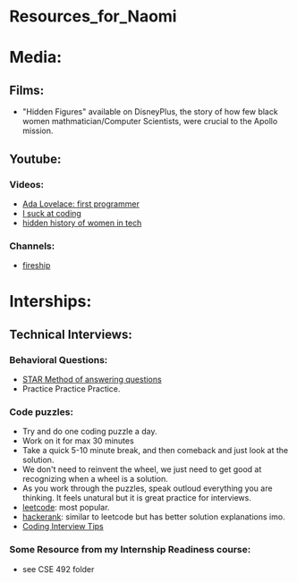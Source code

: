# Resources_for_Naomi

# Media:
## Films:
- "Hidden Figures" available on DisneyPlus, the story of how few black women mathmatician/Computer Scientists, were crucial to the Apollo mission.

## Youtube:
### Videos:
  - [Ada Lovelace: first programmer](https://www.youtube.com/watch?v=1QQ3gWmd20s&ab_channel=TEDxTalks)
  - [I suck at coding](https://youtu.be/GvBgPBVcjEM)
  - [hidden history of women in tech](https://www.youtube.com/watch?v=7YPlrs9-IVM&ab_channel=TEDArchive)
### Channels:
  - [fireship](https://www.youtube.com/c/Fireship)


# Interships:
## Technical Interviews:
### Behavioral Questions:
  - [STAR Method of answering questions](https://www.indeed.com/career-advice/interviewing/how-to-use-the-star-interview-response-technique)
  - Practice Practice Practice.
### Code puzzles:
  - Try and do one coding puzzle a day.
  - Work on it for max 30 minutes
  - Take a quick 5-10 minute break, and then comeback and just look at the solution.
  -  We don't need to reinvent the wheel, we just need to get good at recognizing when a wheel is a solution.
  -  As you work through the puzzles, speak outloud everything you are thinking. It feels unatural but it is great practice for interviews.
  - [leetcode](https://leetcode.com/): most popular.
  - [hackerank](https://www.hackerrank.com/): similar to leetcode but has better solution explanations imo.
  - [Coding Interview Tips](https://www.freecodecamp.org/news/coding-interviews-for-dummies-5e048933b82b/)
### Some Resource from my Internship Readiness course:
  - see CSE 492 folder
